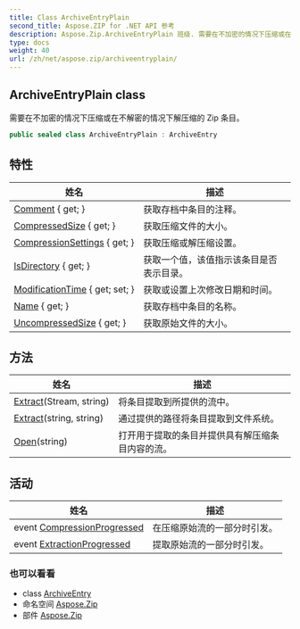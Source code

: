 ```yaml
---
title: Class ArchiveEntryPlain
second_title: Aspose.ZIP for .NET API 参考
description: Aspose.Zip.ArchiveEntryPlain 班级. 需要在不加密的情况下压缩或在不解密的情况下解压缩的 Zip 条目
type: docs
weight: 40
url: /zh/net/aspose.zip/archiveentryplain/
---
```

## ArchiveEntryPlain class

需要在不加密的情况下压缩或在不解密的情况下解压缩的 Zip 条目。

```csharp
public sealed class ArchiveEntryPlain : ArchiveEntry
```

## 特性

| 姓名 | 描述 |
| --- | --- |
| [Comment](../../aspose.zip/archiveentry/comment/) { get; } | 获取存档中条目的注释。 |
| [CompressedSize](../../aspose.zip/archiveentry/compressedsize/) { get; } | 获取压缩文件的大小。 |
| [CompressionSettings](../../aspose.zip/archiveentry/compressionsettings/) { get; } | 获取压缩或解压缩设置。 |
| [IsDirectory](../../aspose.zip/archiveentry/isdirectory/) { get; } | 获取一个值，该值指示该条目是否表示目录。 |
| [ModificationTime](../../aspose.zip/archiveentry/modificationtime/) { get; set; } | 获取或设置上次修改日期和时间。 |
| [Name](../../aspose.zip/archiveentry/name/) { get; } | 获取存档中条目的名称。 |
| [UncompressedSize](../../aspose.zip/archiveentry/uncompressedsize/) { get; } | 获取原始文件的大小。 |

## 方法

| 姓名 | 描述 |
| --- | --- |
| [Extract](../../aspose.zip/archiveentry/extract/)(Stream, string) | 将条目提取到所提供的流中。 |
| [Extract](../../aspose.zip/archiveentry/extract/)(string, string) | 通过提供的路径将条目提取到文件系统。 |
| [Open](../../aspose.zip/archiveentry/open/)(string) | 打开用于提取的条目并提供具有解压缩条目内容的流。 |

## 活动

| 姓名 | 描述 |
| --- | --- |
| event [CompressionProgressed](../../aspose.zip/archiveentry/compressionprogressed/) | 在压缩原始流的一部分时引发。 |
| event [ExtractionProgressed](../../aspose.zip/archiveentry/extractionprogressed/) | 提取原始流的一部分时引发。 |

### 也可以看看

* class [ArchiveEntry](../archiveentry/)
* 命名空间 [Aspose.Zip](../../aspose.zip/)
* 部件 [Aspose.Zip](../../)


